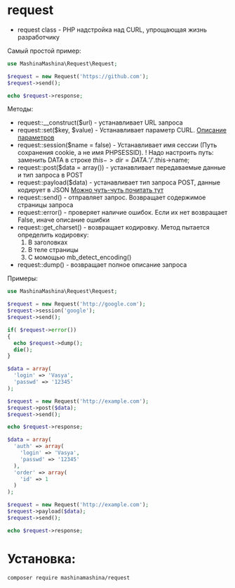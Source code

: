 # request

- request class - PHP надстройка над CURL, упрощающая жизнь разработчику

Самый простой пример:

```php
use MashinaMashina\Request\Request;

$request = new Request('https://github.com');
$request->send();

echo $request->response;
```

Методы:
- request::_\_construct($url) - устанавливает URL запроса
- request::set($key, $value) - Устанавливает параметр CURL. [Описание параметров](http://php.net/manual/ru/function.curl-setopt.php)
- request::session($name = false) - Устанавливает имя сессии (Путь сохранения cookie, а не имя PHPSESSID).
  ! Надо настроить путь: заменить DATA в строке $this->dir = DATA.'/'.$this->name;
- request::post($data = array()) - устанавливает передаваемые данные и тип запроса в POST
- request::payload($data) - устанавливает тип запроса POST, данные кодирует в JSON [Можно чуть-чуть почитать тут](https://stackoverflow.com/questions/23118249/whats-the-difference-between-request-payload-vs-form-data-as-seen-in-chrome)
- request::send() - отправляет запрос. Возвращает содержимое страницы запроса
- request::error() - проверяет наличие ошибок. Если их нет возвращает False, иначе описание ошибки
- request::get_charset() - возвращает кодировку.
  Метод пытается определить кодировку:
    1. В заголовках
    2. В теле страницы
    3. С момощью mb_detect_encoding()
- request::dump() - возвращает полное описание запроса

Примеры:
```php
use MashinaMashina\Request\Request;

$request = new Request('http://google.com');
$request->session('google');
$request->send();

if( $request->error())
{
  echo $request->dump();
  die();
}
```

```php
$data = array(
  'login' => 'Vasya',
  'passwd' => '12345'
);

$request = new Request('http://example.com');
$request->post($data);
$request->send();

echo $request->response;
```

```php
$data = array(
  'auth' => array(
    'login' => 'Vasya',
    'passwd' => '12345'
  ),
  'order' => array(
    'id' => 1
  )
);

$request = new Request('http://example.com');
$request->payload($data);
$request->send();

echo $request->response;
```

# Установка:
```
composer require mashinamashina/request
```

